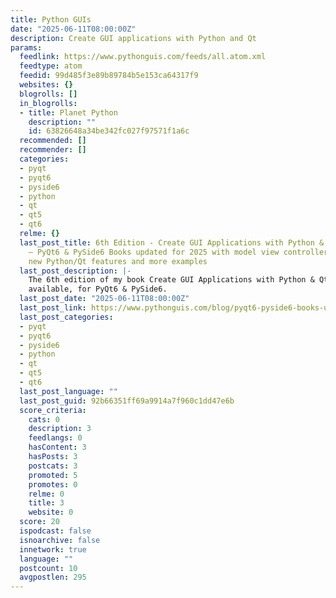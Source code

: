 ```yaml
---
title: Python GUIs
date: "2025-06-11T08:00:00Z"
description: Create GUI applications with Python and Qt
params:
  feedlink: https://www.pythonguis.com/feeds/all.atom.xml
  feedtype: atom
  feedid: 99d485f3e89b89784b5e153ca64317f9
  websites: {}
  blogrolls: []
  in_blogrolls:
  - title: Planet Python
    description: ""
    id: 63826648a34be342fc027f97571f1a6c
  recommended: []
  recommender: []
  categories:
  - pyqt
  - pyqt6
  - pyside6
  - python
  - qt
  - qt5
  - qt6
  relme: {}
  last_post_title: 6th Edition - Create GUI Applications with Python & Qt, Released
    — PyQt6 & PySide6 Books updated for 2025 with model view controller architecture,
    new Python/Qt features and more examples
  last_post_description: |-
    The 6th edition of my book Create GUI Applications with Python & Qt is now
    available, for PyQt6 & PySide6.
  last_post_date: "2025-06-11T08:00:00Z"
  last_post_link: https://www.pythonguis.com/blog/pyqt6-pyside6-books-updated-2025/
  last_post_categories:
  - pyqt
  - pyqt6
  - pyside6
  - python
  - qt
  - qt5
  - qt6
  last_post_language: ""
  last_post_guid: 92b66351ff69a9914a7f960c1dd47e6b
  score_criteria:
    cats: 0
    description: 3
    feedlangs: 0
    hasContent: 3
    hasPosts: 3
    postcats: 3
    promoted: 5
    promotes: 0
    relme: 0
    title: 3
    website: 0
  score: 20
  ispodcast: false
  isnoarchive: false
  innetwork: true
  language: ""
  postcount: 10
  avgpostlen: 295
---
```

